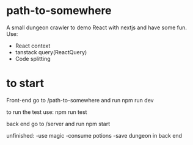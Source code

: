 # path-to-somewhere

A small dungeon crawler to demo React with nextjs and have some fun.
Use:
- React context
- tanstack query(ReactQuery)
- Code splitting
# to start 
Front-end
go to /path-to-somewhere and run npm run dev

to run the test use: npm run test

back end 
go to /server and run npm start




unfinished: 
-use magic
-consume potions
-save dungeon in back end